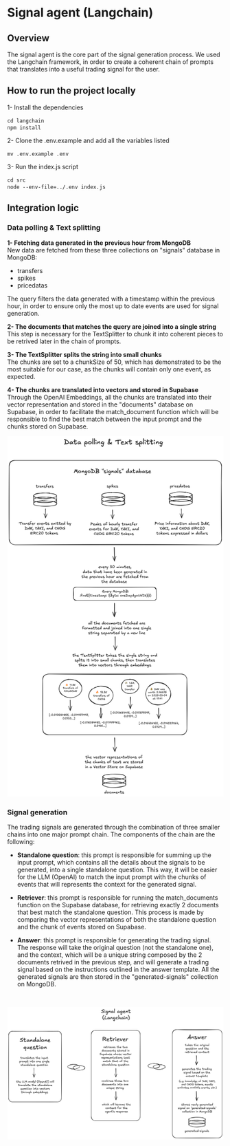 # Signal agent (Langchain)

## Overview
The signal agent is the core part of the signal generation process. We used the Langchain framework, in order to create a coherent chain of prompts that translates into a useful trading signal for the user.

## How to run the project locally
1- Install the dependencies
```
cd langchain
npm install
```

2- Clone the .env.example and add all the variables listed
```
mv .env.example .env
```

3- Run the index.js script
```
cd src
node --env-file=../.env index.js
```

## Integration logic

### Data polling & Text splitting

**1- Fetching data generated in the previous hour from MongoDB**<br>
New data are fetched from these three collections on "signals" database in MongoDB:

- transfers
- spikes
- pricedatas<br>

The query filters the data generated with a timestamp within the previous hour, in order to ensure only the most up to date events are used for signal generation.

**2- The documents that matches the query are joined into a single string**<br>
This step is necessary for the TextSplitter to chunk it into coherent pieces to be retrived later in the chain of prompts.

**3- The TextSplitter splits the string into small chunks**<br>
The chunks are set to a chunkSize of 50, which has demonstrated to be the most suitable for our case, as the chunks will contain only one event, as expected.

**4- The chunks are translated into vectors and stored in Supabase**<br>
Through the OpenAI Embeddings, all the chunks are translated into their vector representation and stored in the "documents" database on Supabase, in order to facilitate the match_document function which will be responsible to find the best match between the input prompt and the chunks stored on Supabase.

![Data polling & Text splitting](./img/Data%20polling%20&%20Text%20splitting.png)

### Signal generation
The trading signals are generated through the combination of three smaller chains into one major prompt chain. The components of the chain are the following:
- **Standalone question**: this prompt is responsible for summing up the input prompt, which contains all the details about the signals to be generated, into a single standalone question. This way, it will be easier for the LLM (OpenAI) to match the input prompt with the chunks of events that will represents the context for the generated signal.<br>

- **Retriever**: this prompt is responsible for running the match_documents function on the Supabase database, for retrieving exactly 2 documents that best match the standalone question. This process is made by comparing the vector representations of both the standalone question and the chunk of events stored on Supabase.<br>

- **Answer**: this prompt is responsible for generating the trading signal. The response will take the original question (not the standalone one), and the context, which will be a unique string composed by the 2 documents retrived in the previous step, and will generate a trading signal based on the instructions outlined in the answer template. All the generated signals are then stored in the "generated-signals" collection on MongoDB.<br>
<br>

![Signal agent](./img/Signal%20agent.png)